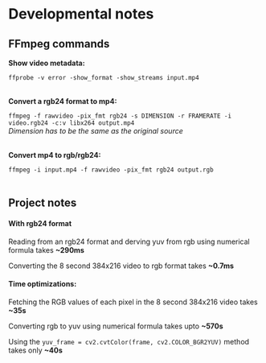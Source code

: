 # Developmental notes

## FFmpeg commands

**Show video metadata:**

`ffprobe -v error -show_format -show_streams input.mp4`  
<br/>

**Convert a rgb24 format to mp4:**

`ffmpeg -f rawvideo -pix_fmt rgb24 -s DIMENSION -r FRAMERATE -i video.rgb24 -c:v libx264 output.mp4`  
_Dimension has to be the same as the original source_  
<br/>

**Convert mp4 to rgb/rgb24:**

`ffmpeg -i input.mp4 -f rawvideo -pix_fmt rgb24 output.rgb`  
<br/>

## Project notes

#### With rgb24 format

Reading from an rgb24 format and derving yuv from rgb using numerical formula takes **~290ms**

Converting the 8 second 384x216 video to rgb format takes **~0.7ms**  


#### Time optimizations:

Fetching the RGB values of each pixel in the 8 second 384x216 video takes **~35s**

Converting rgb to yuv using numerical formula takes upto **~570s**

Using the `yuv_frame = cv2.cvtColor(frame, cv2.COLOR_BGR2YUV)` method takes only **~40s**
